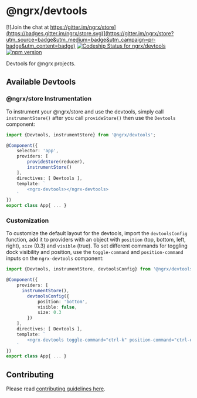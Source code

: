# @ngrx/devtools

[![Join the chat at https://gitter.im/ngrx/store](https://badges.gitter.im/ngrx/store.svg)](https://gitter.im/ngrx/store?utm_source=badge&utm_medium=badge&utm_campaign=pr-badge&utm_content=badge)
[ ![Codeship Status for ngrx/devtools](https://img.shields.io/codeship/888d1230-c7dd-0133-9ded-4eb1cc5240c5/master.svg)](https://codeship.com/projects/121789)
[![npm version](https://badge.fury.io/js/%40ngrx%2Fdevtools.svg)](https://badge.fury.io/js/%40ngrx%2Fdevtools)

Devtools for @ngrx projects.

## Available Devtools
### @ngrx/store Instrumentation
To instrument your @ngrx/store and use the devtools, simply call `instrumentStore()` after you call `provideStore()` then use the `Devtools` component:

```ts
import {Devtools, instrumentStore} from '@ngrx/devtools';

@Component({
	selector: 'app',
	providers: [
		provideStore(reducer),
		instrumentStore()
	],
	directives: [ Devtools ],
	template: `
		<ngrx-devtools></ngrx-devtools>
	`
})
export class App{ ... }
```

### Customization
To customize the default layout for the devtools, import the `devtoolsConfig` function, add it to providers with an object with  `position` (top, bottom, left, right), `size` (0.3) and `visible` (true).
To set different commands for toggling dock visibility and position, use the `toggle-command` and `position-command` inputs on the `ngrx-devtools` component:

```ts
import {Devtools, instrumentStore, devtoolsConfig} from '@ngrx/devtools';

@Component({
	providers: [
	  instrumentStore(),
		devtoolsConfig({
			position: 'bottom',
			visible: false,
			size: 0.3
		})
	],
	directives: [ Devtools ],
	template: `
		<ngrx-devtools toggle-command="ctrl-k" position-command="ctrl-e"></ngrx-devtools>
	`
})
export class App{ ... }
```

## Contributing

Please read [contributing guidelines here](https://github.com/ngrx/devtools/blob/master/CONTRIBUTING.md).
